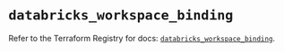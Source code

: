 # `databricks_workspace_binding`

Refer to the Terraform Registry for docs: [`databricks_workspace_binding`](https://registry.terraform.io/providers/databricks/databricks/1.49.0/docs/resources/workspace_binding).
